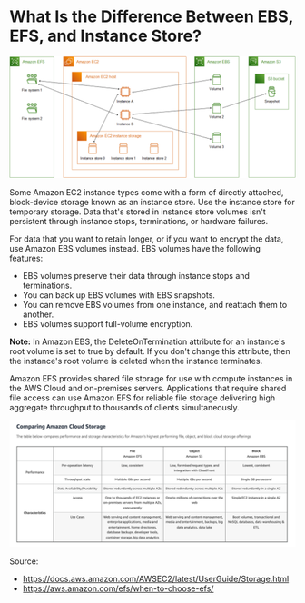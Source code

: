 # What Is the Difference Between EBS, EFS, and Instance Store?


![Alt text](image.png)

Some Amazon EC2 instance types come with a form of directly attached, block-device storage known as an instance store. Use the instance store for temporary storage. Data that's stored in instance store volumes isn't persistent through instance stops, terminations, or hardware failures.

For data that you want to retain longer, or if you want to encrypt the data, use Amazon EBS volumes instead. EBS volumes have the following features:

- EBS volumes preserve their data through instance stops and terminations.
- You can back up EBS volumes with EBS snapshots.
- You can remove EBS volumes from one instance, and reattach them to another.
- EBS volumes support full-volume encryption.

**Note:** In Amazon EBS, the DeleteOnTermination attribute for an instance's root volume is set to true by default. If you don't change this attribute, then the instance's root volume is deleted when the instance terminates.

Amazon EFS provides shared file storage for use with compute instances in the AWS Cloud and on-premises servers. Applications that require shared file access can use Amazon EFS for reliable file storage delivering high aggregate throughput to thousands of clients simultaneously.

![Alt text](image-1.png)

Source:
- https://docs.aws.amazon.com/AWSEC2/latest/UserGuide/Storage.html
- https://aws.amazon.com/efs/when-to-choose-efs/
